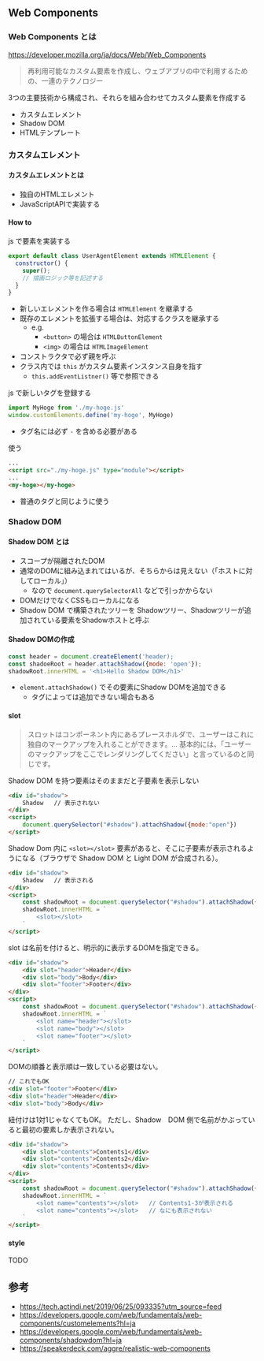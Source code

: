 ## Web Components

### Web Components とは
https://developer.mozilla.org/ja/docs/Web/Web_Components

> 再利用可能なカスタム要素を作成し、ウェブアプリの中で利用するための、一連のテクノロジー

3つの主要技術から構成され、それらを組み合わせてカスタム要素を作成する
- カスタムエレメント
- Shadow DOM
- HTMLテンプレート

### カスタムエレメント
#### カスタムエレメントとは
- 独自のHTMLエレメント
- JavaScriptAPIで実装する

#### How to
js で要素を実装する
```js
export default class UserAgentElement extends HTMLElement {
  constructor() {
    super();
    // 描画ロジック等を記述する
  }
}
```
- 新しいエレメントを作る場合は `HTMLElement` を継承する
- 既存のエレメントを拡張する場合は、対応するクラスを継承する
  - e.g.
    - `<button>` の場合は `HTMLButtonElement`
    - `<img>` の場合は `HTMLImageElement`
- コンストラクタで必ず親を呼ぶ
- クラス内では `this` がカスタム要素インスタンス自身を指す
  - `this.addEventListner()` 等で参照できる

js で新しいタグを登録する
```js
import MyHoge from './my-hoge.js'
window.customElements.define('my-hoge', MyHoge)
```
- タグ名には必ず `-` を含める必要がある

使う
```html
...
<script src="./my-hoge.js" type="module"></script>
...
<my-hoge></my-hoge>
```
- 普通のタグと同じように使う


### Shadow DOM
#### Shadow DOM とは
- スコープが隔離されたDOM
- 通常のDOMに組み込まれてはいるが、そちらからは見えない（「ホストに対してローカル」）
  - なので `document.querySelectorAll` などで引っかからない
- DOMだけでなくCSSもローカルになる
- Shadow DOM で構築されたツリーを Shadowツリー、Shadowツリーが追加されている要素をShadowホストと呼ぶ

#### Shadow DOMの作成
```js
const header = document.createElement('header);
const shadoeRoot = header.attachShadow({mode: 'open'});
shadowRoot.innerHTML = '<h1>Hello Shadow DOM</h1>'
```
- `element.attachShadow()` でその要素にShadow DOMを追加できる
  - タグによっては追加できない場合もある

#### slot
> スロットはコンポーネント内にあるプレースホルダで、ユーザーはこれに独自のマークアップを入れることができます。... 基本的には、「ユーザーのマックアップをここでレンダリングしてください」と言っているのと同じです。

Shadow DOM を持つ要素はそのままだと子要素を表示しない
```html
<div id="shadow">
    Shadow   // 表示されない
</div>
<script>
    document.querySelector("#shadow").attachShadow({mode:"open"})
</script>
```

Shadow Dom 内に `<slot></slot>` 要素があると、そこに子要素が表示されるようになる（ブラウザで Shadow DOM と Light DOM が合成される）。
```html
<div id="shadow">
    Shadow   // 表示される
</div>
<script>
    const shadowRoot = document.querySelector("#shadow").attachShadow({mode:"open"});
    shadowRoot.innerHTML = `
        <slot></slot>
    `
</script>
```

slot は名前を付けると、明示的に表示するDOMを指定できる。
```html
<div id="shadow">
    <div slot="header">Header</div>
    <div slot="body">Body</div>
    <div slot="footer">Footer</div>
</div>
<script>
    const shadowRoot = document.querySelector("#shadow").attachShadow({mode:"open"});
    shadowRoot.innerHTML = `
        <slot name="header"></slot>
        <slot name="body"></slot>
        <slot name="footer"></slot>
    `
</script>
```

DOMの順番と表示順は一致している必要はない。
```html
// これでもOK
<div slot="footer">Footer</div>
<div slot="header">Header</div>
<div slot="body">Body</div>
```

紐付けは1対1じゃなくてもOK。
ただし、Shadow　DOM 側で名前がかぶっていると最初の要素しか表示されない。
```html
<div id="shadow">
    <div slot="contents">Contents1</div>
    <div slot="contents">Contents2</div>
    <div slot="contents">Contents3</div>
</div>
<script>
    const shadowRoot = document.querySelector("#shadow").attachShadow({mode:"open"});
    shadowRoot.innerHTML = `
        <slot name="contents"></slot>   // Contents1-3が表示される
        <slot name="contents"></slot>   // なにも表示されない
    `
</script>
```


#### style
TODO

## 参考
- https://tech.actindi.net/2019/06/25/093335?utm_source=feed
- https://developers.google.com/web/fundamentals/web-components/customelements?hl=ja
- https://developers.google.com/web/fundamentals/web-components/shadowdom?hl=ja
- https://speakerdeck.com/aggre/realistic-web-components